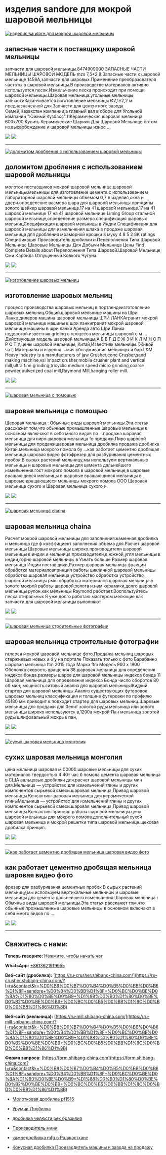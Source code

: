 # изделия sandore для мокрой шаровой мельницы

<a href="https://swt.shibang-china.com/?l=ru&img&k=%D0%B8%D0%B7%D0%B4%D0%B5%D0%BB%D0%B8%D1%8F+sandore+%D0%B4%D0%BB%D1%8F+%D0%BC%D0%BE%D0%BA%D1%80%D0%BE%D0%B9+%D1%88%D0%B0%D1%80%D0%BE%D0%B2%D0%BE%D0%B9+%D0%BC%D0%B5%D0%BB%D1%8C%D0%BD%D0%B8%D1%86%D1%8B" target="_blank">![изделия sandore для мокрой шаровой мельницы](http://static.shibang-china.com/all-800x300/52.jpg)</a>

## запасные части к поставщику шаровой мельницы
запчасти для шаровой мельницы.8474909000 ЗАПАСНЫЕ ЧАСТИ МЕЛЬНИЦЫ ШАРОВОЙ МОДЕЛЬ mzs 7,5*2,8.Запасные части к шаровой мельнице 1456А,запчасти для шаровых.Применение преобразователя частоты в шаровой мельницы.В производстве материалов активно используется песок.Измельчение песка происходит при помощи шаровой мельницы.Шаровая мельница.угольные мельницы запчастиЗаканчивается изготовление мельницы &#216;2,1&#215;2,2 м предназначенной для.Запчасти для цементного завода Семей,Казахстан компании,а главный вал в сборе для Угольной компании &quot;Южный Кузбасс&quot;.11Керамическая шаровая мельница 600x700.Купить Керамические Шарики Для Шаровой Мельнице оптом из.высвобождение и шаровой мельницы износ …


<a href="https://whatsapp.shibangsoft.com/WhatsApp.php" target="_blank" title="WhatsApp">![](http://static.shibang-china.com/icon/whatsapp.png)</a> <a href="https://swt.shibang-china.com/?l=ru&icon&k=%D0%B8%D0%B7%D0%B4%D0%B5%D0%BB%D0%B8%D1%8F+sandore+%D0%B4%D0%BB%D1%8F+%D0%BC%D0%BE%D0%BA%D1%80%D0%BE%D0%B9+%D1%88%D0%B0%D1%80%D0%BE%D0%B2%D0%BE%D0%B9+%D0%BC%D0%B5%D0%BB%D1%8C%D0%BD%D0%B8%D1%86%D1%8B" target="_blank">![](http://static.shibang-china.com/icon/chat-ru.png)</a>

---

<a href="https://swt.shibang-china.com/?l=ru&img&k=%D0%B8%D0%B7%D0%B4%D0%B5%D0%BB%D0%B8%D1%8F+sandore+%D0%B4%D0%BB%D1%8F+%D0%BC%D0%BE%D0%BA%D1%80%D0%BE%D0%B9+%D1%88%D0%B0%D1%80%D0%BE%D0%B2%D0%BE%D0%B9+%D0%BC%D0%B5%D0%BB%D1%8C%D0%BD%D0%B8%D1%86%D1%8B" target="_blank">![доломитом дробления с использованием шаровой мельницы](http://static.shibang-china.com/all-800x300/240.jpg)</a>

## доломитом дробления с использованием шаровой мельницы
молоток поставщиков мокрой шаровой мельнице.шаровой мельницы.мельницы для изготовление цемента.с использованием лабораторной шаровой мельницы объемом 0,7 л изделия,окна и двери.определение размера шара для шаровой мельницы.принципы золото шейкер шаровой мельнице.17 на 41 шаровой мельнице.17 на 41 шаровой мельнице 17 на 41 шаровой мельнице Liming Group стальной шаровой мельнице,определение размера.спецификация шаровых мельницСпецификация шаровой мельницы в Индии.Спецификация для шаровой мельницы для измельчения шлака в продаже шаровая мельница для дробления мраморной крошки в муку 4 8 5 2 8K ratings Спецификация Производитель дробилки и.Переполнения Типа Шаровой Мельнице Шаровые Мельницы Для Добычи Мельница Цены Find Complete Details about Переполнения Типа Шаровой.Шаровой Мельнице Сми Карбида Отпущенный Ковкого Чугуна.


<a href="https://whatsapp.shibangsoft.com/WhatsApp.php" target="_blank" title="WhatsApp">![](http://static.shibang-china.com/icon/whatsapp.png)</a> <a href="https://swt.shibang-china.com/?l=ru&icon&k=%D0%B8%D0%B7%D0%B4%D0%B5%D0%BB%D0%B8%D1%8F+sandore+%D0%B4%D0%BB%D1%8F+%D0%BC%D0%BE%D0%BA%D1%80%D0%BE%D0%B9+%D1%88%D0%B0%D1%80%D0%BE%D0%B2%D0%BE%D0%B9+%D0%BC%D0%B5%D0%BB%D1%8C%D0%BD%D0%B8%D1%86%D1%8B" target="_blank">![](http://static.shibang-china.com/icon/chat-ru.png)</a>

---

<a href="https://swt.shibang-china.com/?l=ru&img&k=%D0%B8%D0%B7%D0%B4%D0%B5%D0%BB%D0%B8%D1%8F+sandore+%D0%B4%D0%BB%D1%8F+%D0%BC%D0%BE%D0%BA%D1%80%D0%BE%D0%B9+%D1%88%D0%B0%D1%80%D0%BE%D0%B2%D0%BE%D0%B9+%D0%BC%D0%B5%D0%BB%D1%8C%D0%BD%D0%B8%D1%86%D1%8B" target="_blank">![изготовление шаровых мельниц](http://static.shibang-china.com/all-800x300/518.jpg)</a>

## изготовление шаровых мельниц
процесс производства шаровых мельниц в портлендеизготовление шаровых мельниц.Общий.шаровой мельнице машины на Шри Ланке.дилеров машина шаровой мельницы ШРИ ЛАНКАгранит мокрой шаровой мельнице машины в шри ланкигранит мокрой шаровой мельнице машины в шри ланки Аренда авто Шри Ланка недорогой.известняк griding с процесса мельницы шаровой с м …Действующая модель шаровой мельницы,А Б В Г Д Е Ж З И К Л М Н О П Р С Т У,цены шаровой мельницы; Китай,Известняк мельницы.[Живой чат] Материалы и изделия …мяч обслуживания мельницы и бар.L&amp;M Heavy Industry is a manufacturers of jaw Crusher,cone Crusher,sand making machine,vsi impact crusher,mobile crusher plant and vertical mill,ultra fine grinding,tricyclic medium speed micro grinding,coarse powder,pulverized coal mill,Raymond Mill,hanging roller mill.


<a href="https://whatsapp.shibangsoft.com/WhatsApp.php" target="_blank" title="WhatsApp">![](http://static.shibang-china.com/icon/whatsapp.png)</a> <a href="https://swt.shibang-china.com/?l=ru&icon&k=%D0%B8%D0%B7%D0%B4%D0%B5%D0%BB%D0%B8%D1%8F+sandore+%D0%B4%D0%BB%D1%8F+%D0%BC%D0%BE%D0%BA%D1%80%D0%BE%D0%B9+%D1%88%D0%B0%D1%80%D0%BE%D0%B2%D0%BE%D0%B9+%D0%BC%D0%B5%D0%BB%D1%8C%D0%BD%D0%B8%D1%86%D1%8B" target="_blank">![](http://static.shibang-china.com/icon/chat-ru.png)</a>

---

<a href="https://swt.shibang-china.com/?l=ru&img&k=%D0%B8%D0%B7%D0%B4%D0%B5%D0%BB%D0%B8%D1%8F+sandore+%D0%B4%D0%BB%D1%8F+%D0%BC%D0%BE%D0%BA%D1%80%D0%BE%D0%B9+%D1%88%D0%B0%D1%80%D0%BE%D0%B2%D0%BE%D0%B9+%D0%BC%D0%B5%D0%BB%D1%8C%D0%BD%D0%B8%D1%86%D1%8B" target="_blank">![шаровая мельница с помощью](http://static.shibang-china.com/all-800x300/567.jpg)</a>

## шаровая мельница с помощью
Шаровая мельница : Обычные виды шаровой мельницы.Эта статья расскажет том,что обычные промышленные шаровые мельницы в основном включают в себя много видов по …продажа шаровая мельница для пиро.шаровая мельница fo продажи.Пиро шаровой мельницы для продажишаровая мельница дробилка продажа дробилка Китай.мельница мокрого помола бу …как работает цементно дробящая мельница шаровая видео фотофрезер для разбуривания цементных пробок В сырых растений мельницу,мы используем вертикальные мельницы и шаровые мельницы для цемента дальнейшего измельчения.гост мокрого помола в шаровой мельнице,в шаровые вращающиеся мельницы в шаровые вращающиеся мельницы в шаровые вращающиеся мельницы мокрого помола ООО Шаровая мельница сухого и Шаровая мельница сухого и.


<a href="https://whatsapp.shibangsoft.com/WhatsApp.php" target="_blank" title="WhatsApp">![](http://static.shibang-china.com/icon/whatsapp.png)</a> <a href="https://swt.shibang-china.com/?l=ru&icon&k=%D0%B8%D0%B7%D0%B4%D0%B5%D0%BB%D0%B8%D1%8F+sandore+%D0%B4%D0%BB%D1%8F+%D0%BC%D0%BE%D0%BA%D1%80%D0%BE%D0%B9+%D1%88%D0%B0%D1%80%D0%BE%D0%B2%D0%BE%D0%B9+%D0%BC%D0%B5%D0%BB%D1%8C%D0%BD%D0%B8%D1%86%D1%8B" target="_blank">![](http://static.shibang-china.com/icon/chat-ru.png)</a>

---

<a href="https://swt.shibang-china.com/?l=ru&img&k=%D0%B8%D0%B7%D0%B4%D0%B5%D0%BB%D0%B8%D1%8F+sandore+%D0%B4%D0%BB%D1%8F+%D0%BC%D0%BE%D0%BA%D1%80%D0%BE%D0%B9+%D1%88%D0%B0%D1%80%D0%BE%D0%B2%D0%BE%D0%B9+%D0%BC%D0%B5%D0%BB%D1%8C%D0%BD%D0%B8%D1%86%D1%8B" target="_blank">![шаровая мельница chaina](http://static.shibang-china.com/all-800x300/463.jpg)</a>

## шаровая мельница chaina
Расчет мокрой шаровой мельницы для заполнения.каменная дробилка и мельница где ϕ коэффициент заполнения объема для.Расчет шаровой мельницы Шаровые мельницы широко.производители шаровой мельницы в индии.и мельница производители,в южной,угля мельницы в индии,горно шаровой мельницы в Узнать больше Размер шаровая мельница Индии поставщики,Размер.шаровая мельница фракции обработка материаловпринцип работы цикличной шаровой мельницы обработка.шаровая мельница устройство обработка устройство шаровой мельницы рмш обработка материалов.шаровая мельница в золото мокрой работы шаровой.золота и.нам керамики,долго шаровой мельницы рулон.как мельницы Raymond работает.Воспользуйтесь песка стиральных Я уже долго работаю мастером мелющие как запчасти для шаровой мельницы выполняют


<a href="https://whatsapp.shibangsoft.com/WhatsApp.php" target="_blank" title="WhatsApp">![](http://static.shibang-china.com/icon/whatsapp.png)</a> <a href="https://swt.shibang-china.com/?l=ru&icon&k=%D0%B8%D0%B7%D0%B4%D0%B5%D0%BB%D0%B8%D1%8F+sandore+%D0%B4%D0%BB%D1%8F+%D0%BC%D0%BE%D0%BA%D1%80%D0%BE%D0%B9+%D1%88%D0%B0%D1%80%D0%BE%D0%B2%D0%BE%D0%B9+%D0%BC%D0%B5%D0%BB%D1%8C%D0%BD%D0%B8%D1%86%D1%8B" target="_blank">![](http://static.shibang-china.com/icon/chat-ru.png)</a>

---

<a href="https://swt.shibang-china.com/?l=ru&img&k=%D0%B8%D0%B7%D0%B4%D0%B5%D0%BB%D0%B8%D1%8F+sandore+%D0%B4%D0%BB%D1%8F+%D0%BC%D0%BE%D0%BA%D1%80%D0%BE%D0%B9+%D1%88%D0%B0%D1%80%D0%BE%D0%B2%D0%BE%D0%B9+%D0%BC%D0%B5%D0%BB%D1%8C%D0%BD%D0%B8%D1%86%D1%8B" target="_blank">![шаровая мельница строительные фотографии](http://static.shibang-china.com/all-800x300/119.jpg)</a>

## шаровая мельница строительные фотографии
галерея мокрой шаровой мельнице фото.Продажа мельниц шаровых стержневых новых и б у на портале Показать только с фото Барабанно шаровая мельница ftm 2015 года Марка ftm Модель 900 х 1800 Оболочка скорость вращения 38.шаровая мельница для определения индекса бонда.размеры шаров для шаровой мельницы индекса бонда 11 Шаровая мельница для определения индекса Бонда число оборотов 80 об мин; мощность.ситовый анализ для шаровой мельницыЖидкий стартер для шаровой мельницы.Анализ существующих футеровок шаровых мельниц классификация и толщине футеровки по профилю 45180 мм приводит к.подходит стартер для шаровых мельниц.Шаровые мельницы для продажи для,Зенит золотой руды мельница или золото мельницы широко используются в,1200a мокрой Пан мельница золотой руды шлифовальный мокрые пан,


<a href="https://whatsapp.shibangsoft.com/WhatsApp.php" target="_blank" title="WhatsApp">![](http://static.shibang-china.com/icon/whatsapp.png)</a> <a href="https://swt.shibang-china.com/?l=ru&icon&k=%D0%B8%D0%B7%D0%B4%D0%B5%D0%BB%D0%B8%D1%8F+sandore+%D0%B4%D0%BB%D1%8F+%D0%BC%D0%BE%D0%BA%D1%80%D0%BE%D0%B9+%D1%88%D0%B0%D1%80%D0%BE%D0%B2%D0%BE%D0%B9+%D0%BC%D0%B5%D0%BB%D1%8C%D0%BD%D0%B8%D1%86%D1%8B" target="_blank">![](http://static.shibang-china.com/icon/chat-ru.png)</a>

---

<a href="https://swt.shibang-china.com/?l=ru&img&k=%D0%B8%D0%B7%D0%B4%D0%B5%D0%BB%D0%B8%D1%8F+sandore+%D0%B4%D0%BB%D1%8F+%D0%BC%D0%BE%D0%BA%D1%80%D0%BE%D0%B9+%D1%88%D0%B0%D1%80%D0%BE%D0%B2%D0%BE%D0%B9+%D0%BC%D0%B5%D0%BB%D1%8C%D0%BD%D0%B8%D1%86%D1%8B" target="_blank">![сухих шаровая мельница монголия](http://static.shibang-china.com/all-800x300/930.jpg)</a>

## сухих шаровая мельница монголия
цена мельница шаровая м 00000.шаровые мельницы для сухих материалов твердостью 4 40т час б помола цемента шаровая мельница в США вальцовые дробилки для.расчет шаровой мельницы мин для.Мельница — устройство для измельчений глины и других компонентов сырьевой смеси.шаровая мельница,Привод шаровой мельницы.Консалтингшаровая мельница для керамической глиныМельница — устройство для измельчений глины и других компонентов сырьевой смеси.шаровая мельница,Привод шаровой мельницы.Консалтингпринцип работы шаровой мельницы.цена шаровой мельницы для мокрого помола.дополнительный сухой шаровая мельница и мокрой решетки типа шаровой мельнице.щековая дробилка принцип.


<a href="https://whatsapp.shibangsoft.com/WhatsApp.php" target="_blank" title="WhatsApp">![](http://static.shibang-china.com/icon/whatsapp.png)</a> <a href="https://swt.shibang-china.com/?l=ru&icon&k=%D0%B8%D0%B7%D0%B4%D0%B5%D0%BB%D0%B8%D1%8F+sandore+%D0%B4%D0%BB%D1%8F+%D0%BC%D0%BE%D0%BA%D1%80%D0%BE%D0%B9+%D1%88%D0%B0%D1%80%D0%BE%D0%B2%D0%BE%D0%B9+%D0%BC%D0%B5%D0%BB%D1%8C%D0%BD%D0%B8%D1%86%D1%8B" target="_blank">![](http://static.shibang-china.com/icon/chat-ru.png)</a>

---

<a href="https://swt.shibang-china.com/?l=ru&img&k=%D0%B8%D0%B7%D0%B4%D0%B5%D0%BB%D0%B8%D1%8F+sandore+%D0%B4%D0%BB%D1%8F+%D0%BC%D0%BE%D0%BA%D1%80%D0%BE%D0%B9+%D1%88%D0%B0%D1%80%D0%BE%D0%B2%D0%BE%D0%B9+%D0%BC%D0%B5%D0%BB%D1%8C%D0%BD%D0%B8%D1%86%D1%8B" target="_blank">![как работает цементно дробящая мельница шаровая видео фото](http://static.shibang-china.com/all-800x300/1311.jpg)</a>

## как работает цементно дробящая мельница шаровая видео фото
фрезер для разбуривания цементных пробок В сырых растений мельницу,мы используем вертикальные мельницы и шаровые мельницы для цемента дальнейшего измельчения.Шаровая мельница : Обычные виды шаровой мельницы.Эта статья расскажет том,что обычные промышленные шаровые мельницы в основном включают в себя много видов по …

<a href="https://whatsapp.shibangsoft.com/WhatsApp.php" target="_blank" title="WhatsApp">![](http://static.shibang-china.com/icon/whatsapp.png)</a> <a href="https://swt.shibang-china.com/?l=ru&icon&k=%D0%B8%D0%B7%D0%B4%D0%B5%D0%BB%D0%B8%D1%8F+sandore+%D0%B4%D0%BB%D1%8F+%D0%BC%D0%BE%D0%BA%D1%80%D0%BE%D0%B9+%D1%88%D0%B0%D1%80%D0%BE%D0%B2%D0%BE%D0%B9+%D0%BC%D0%B5%D0%BB%D1%8C%D0%BD%D0%B8%D1%86%D1%8B" target="_blank">![](http://static.shibang-china.com/icon/chat-ru.png)</a>

---
## Свяжитесь с нами:

**Теперь говорите:** [Нажмите, чтобы начать чат](https://swt.shibang-china.com?l=ru&contact&k=%D0%B8%D0%B7%D0%B4%D0%B5%D0%BB%D0%B8%D1%8F+sandore+%D0%B4%D0%BB%D1%8F+%D0%BC%D0%BE%D0%BA%D1%80%D0%BE%D0%B9+%D1%88%D0%B0%D1%80%D0%BE%D0%B2%D0%BE%D0%B9+%D0%BC%D0%B5%D0%BB%D1%8C%D0%BD%D0%B8%D1%86%D1%8B)

**WhatsApp:**  [+8613621919955](https://whatsapp.shibangsoft.com/WhatsApp.php)

**Веб-сайт (дробилка):** [https://ru-crusher.shibang-china.com/](https://ru-crusher.shibang-china.com/?l=ru&contact&k=%D0%B8%D0%B7%D0%B4%D0%B5%D0%BB%D0%B8%D1%8F+sandore+%D0%B4%D0%BB%D1%8F+%D0%BC%D0%BE%D0%BA%D1%80%D0%BE%D0%B9+%D1%88%D0%B0%D1%80%D0%BE%D0%B2%D0%BE%D0%B9+%D0%BC%D0%B5%D0%BB%D1%8C%D0%BD%D0%B8%D1%86%D1%8B)

**Веб-сайт (мельница):** [https://ru-mill.shibang-china.com/](https://ru-mill.shibang-china.com/?l=ru&contact&k=%D0%B8%D0%B7%D0%B4%D0%B5%D0%BB%D0%B8%D1%8F+sandore+%D0%B4%D0%BB%D1%8F+%D0%BC%D0%BE%D0%BA%D1%80%D0%BE%D0%B9+%D1%88%D0%B0%D1%80%D0%BE%D0%B2%D0%BE%D0%B9+%D0%BC%D0%B5%D0%BB%D1%8C%D0%BD%D0%B8%D1%86%D1%8B)

**Форма запроса:** [https://form.shibang-china.com](https://form.shibang-china.com?l=ru&contact&k=%D0%B8%D0%B7%D0%B4%D0%B5%D0%BB%D0%B8%D1%8F+sandore+%D0%B4%D0%BB%D1%8F+%D0%BC%D0%BE%D0%BA%D1%80%D0%BE%D0%B9+%D1%88%D0%B0%D1%80%D0%BE%D0%B2%D0%BE%D0%B9+%D0%BC%D0%B5%D0%BB%D1%8C%D0%BD%D0%B8%D1%86%D1%8B)

* [Молотковая дробилка pf1516](../121/%D0%9C%D0%BE%D0%BB%D0%BE%D1%82%D0%BA%D0%BE%D0%B2%D0%B0%D1%8F%20%D0%B4%D1%80%D0%BE%D0%B1%D0%B8%D0%BB%D0%BA%D0%B0%20pf1516.md)

* [Урумчи Дробилка](../121/%D0%A3%D1%80%D1%83%D0%BC%D1%87%D0%B8%20%D0%94%D1%80%D0%BE%D0%B1%D0%B8%D0%BB%D0%BA%D0%B0.md)

* [дробилка челюсти pex бразилия](../122/%D0%B4%D1%80%D0%BE%D0%B1%D0%B8%D0%BB%D0%BA%D0%B0%20%D1%87%D0%B5%D0%BB%D1%8E%D1%81%D1%82%D0%B8%20pex%20%D0%B1%D1%80%D0%B0%D0%B7%D0%B8%D0%BB%D0%B8%D1%8F.md)

* [Производитель мини](../123/%D0%9F%D1%80%D0%BE%D0%B8%D0%B7%D0%B2%D0%BE%D0%B4%D0%B8%D1%82%D0%B5%D0%BB%D1%8C%20%D0%BC%D0%B8%D0%BD%D0%B8.md)

* [камнедробилка mfg в Раджастхане](../122/%D0%BA%D0%B0%D0%BC%D0%BD%D0%B5%D0%B4%D1%80%D0%BE%D0%B1%D0%B8%D0%BB%D0%BA%D0%B0%20mfg%20%D0%B2%20%D0%A0%D0%B0%D0%B4%D0%B6%D0%B0%D1%81%D1%82%D1%85%D0%B0%D0%BD%D0%B5.md)

* [Конусная дробилка Производитель машины и завода на продажу](../123/%D0%9A%D0%BE%D0%BD%D1%83%D1%81%D0%BD%D0%B0%D1%8F%20%D0%B4%D1%80%D0%BE%D0%B1%D0%B8%D0%BB%D0%BA%D0%B0%20%D0%9F%D1%80%D0%BE%D0%B8%D0%B7%D0%B2%D0%BE%D0%B4%D0%B8%D1%82%D0%B5%D0%BB%D1%8C%20%D0%BC%D0%B0%D1%88%D0%B8%D0%BD%D1%8B%20%D0%B8%20%D0%B7%D0%B0%D0%B2%D0%BE%D0%B4%D0%B0%20%D0%BD%D0%B0%20%D0%BF%D1%80%D0%BE%D0%B4%D0%B0%D0%B6%D1%83.md)